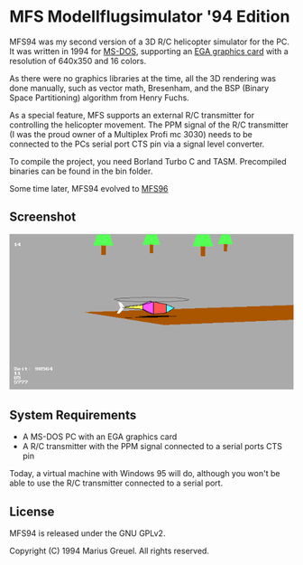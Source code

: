 # MFS Modellflugsimulator '94 Edition

MFS94 was my second version of a 3D R/C helicopter simulator for the PC. It was written in 1994 for [MS-DOS](https://en.wikipedia.org/wiki/MS-DOS), supporting an [EGA graphics card](https://en.wikipedia.org/wiki/Enhanced_Graphics_Adapter) with a resolution of 640x350 and 16 colors.

As there were no graphics libraries at the time, all the 3D rendering was done manually, such as vector math, Bresenham, and the BSP (Binary Space Partitioning) algorithm from Henry Fuchs.

As a special feature, MFS supports an external R/C transmitter for controlling the helicopter movement. The PPM signal of the R/C transmitter (I was the proud owner of a Multiplex Profi mc 3030) needs to be connected to the PCs serial port CTS pin via a signal level converter.

To compile the project, you need Borland Turbo C and TASM. Precompiled binaries can be found in the bin folder.

Some time later, MFS94 evolved to [MFS96](https://github.com/mariusgreuel/mfs96)

## Screenshot

![MFS94](mfs94.png)

## System Requirements

- A MS-DOS PC with an EGA graphics card
- A R/C transmitter with the PPM signal connected to a serial ports CTS pin

Today, a virtual machine with Windows 95 will do, although you won't be able to use the R/C transmitter connected to a serial port.

## License

MFS94 is released under the GNU GPLv2.

Copyright (C) 1994 Marius Greuel. All rights reserved.
